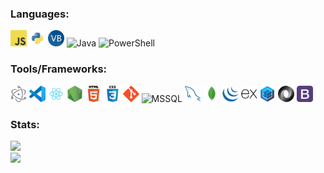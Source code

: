### Languages:
<div align="left">
  <img alt="JavaScript" width="26px" src="https://raw.githubusercontent.com/github/explore/80688e429a7d4ef2fca1e82350fe8e3517d3494d/topics/javascript/javascript.png" />
  <img alt="Python" width="26px" src="https://raw.githubusercontent.com/github/explore/80688e429a7d4ef2fca1e82350fe8e3517d3494d/topics/python/python.png" />
  <img alt="VBA" width="26px" src="https://raw.githubusercontent.com/github/explore/80688e429a7d4ef2fca1e82350fe8e3517d3494d/topics/visual-basic/visual-basic.png" />
  <img alt="Java" width="26px" src="https://i.imgur.com/yeAkG3T.png" />
  <img alt="PowerShell" width="26px" src="https://i.imgur.com/0wJufG6.png" />
</div>

### Tools/Frameworks: 
<div align="left">
  <img alt="Electron" width="26px" src="https://raw.githubusercontent.com/github/explore/80688e429a7d4ef2fca1e82350fe8e3517d3494d/topics/electron/electron.png" />
  <img alt="Visual Studio Code" width="26px" src="https://raw.githubusercontent.com/github/explore/80688e429a7d4ef2fca1e82350fe8e3517d3494d/topics/visual-studio-code/visual-studio-code.png" />
  <img alt="React" width="26px" src="https://raw.githubusercontent.com/github/explore/80688e429a7d4ef2fca1e82350fe8e3517d3494d/topics/react/react.png" />
  <img alt="Node.js" width="26px" src="https://raw.githubusercontent.com/github/explore/80688e429a7d4ef2fca1e82350fe8e3517d3494d/topics/nodejs/nodejs.png" />
  <img alt="HTML5" width="26px" src="https://raw.githubusercontent.com/github/explore/80688e429a7d4ef2fca1e82350fe8e3517d3494d/topics/html/html.png" />
  <img alt="CSS3" width="26px" src="https://raw.githubusercontent.com/github/explore/80688e429a7d4ef2fca1e82350fe8e3517d3494d/topics/css/css.png" />
  <img alt="Git" width="26px" src="https://raw.githubusercontent.com/devicons/devicon/master/icons/git/git-original.svg" />
  <img alt="MSSQL" width="26px" src="https://i.imgur.com/gLHBe9T.png" />
  <img alt="MySQL" width="26px" src="https://raw.githubusercontent.com/devicons/devicon/master/icons/mysql/mysql-original.svg" />
  <img alt="MongoDB" width="26px" src="https://raw.githubusercontent.com/devicons/devicon/master/icons/mongodb/mongodb-original.svg" />
  <img alt="jQuery" width="26px" src="https://raw.githubusercontent.com/devicons/devicon/master/icons/jquery/jquery-original.svg" />
  <img alt="Express" width="26px" src="https://raw.githubusercontent.com/devicons/devicon/master/icons/express/express-original.svg" />
  <img alt="Sequelize" width="26px" src="https://raw.githubusercontent.com/devicons/devicon/master/icons/sequelize/sequelize-original.svg" />
  <img alt="JSON" width="26px" src="https://raw.githubusercontent.com/github/explore/80688e429a7d4ef2fca1e82350fe8e3517d3494d/topics/json/json.png" />
  <img alt="JSON" width="26px" src="https://raw.githubusercontent.com/github/explore/80688e429a7d4ef2fca1e82350fe8e3517d3494d/topics/bootstrap/bootstrap.png" />
</div>

### Stats: 
<div align="left">
  <img src="https://github-readme-stats.vercel.app/api?username=omiinaya&count_private=true&theme=dark&show_icons=true&include_all_commits=true"></img>
</div>

<div align="left">
  <img src="https://github-readme-stats.vercel.app/api/top-langs/?username=omiinaya&layout=compact&theme=dark&show_icons=true" width="495px"></img>
</div>
